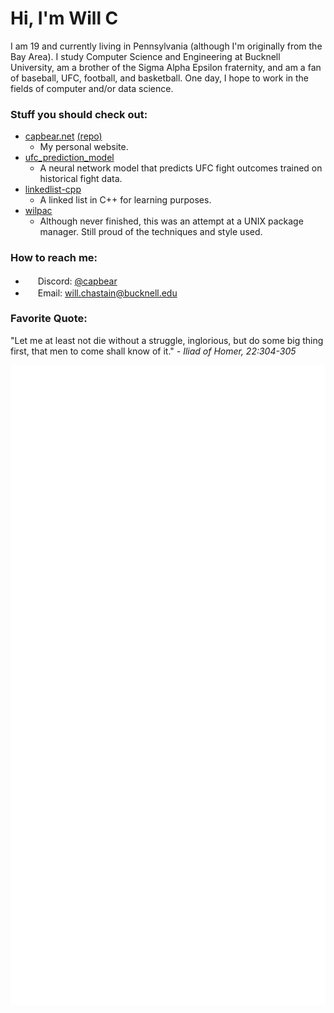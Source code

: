 # Hi, I'm Will C
I am 19 and currently living in Pennsylvania (although I'm originally from the Bay Area). I study Computer Science and Engineering at Bucknell University, am a brother of the Sigma Alpha Epsilon fraternity, and am a fan of baseball, UFC, football, and basketball. One day, I hope to work in the fields of computer and/or data science.

### Stuff you should check out:
- [capbear.net](https://www.capbear.net) [(repo)](https://github.com/CrazyWillBear/my-website)
   - My personal website.
- [ufc_prediction_model]([https://github.com/CrazyWillBear/wilpac](https://github.com/CrazyWillBear/ufc_prediction_model))
   - A neural network model that predicts UFC fight outcomes trained on historical fight data.
- [linkedlist-cpp](https://github.com/CrazyWillBear/linkedlist-cpp)
   - A linked list in C++ for learning purposes.
- [wilpac](https://github.com/CrazyWillBear/wilpac)
   - Although never finished, this was an attempt at a UNIX package manager. Still proud of the techniques and style used.

### How to reach me:
- <img src="https://www.freepnglogos.com/uploads/discord-logo-png/discord-u2013-swiss-geeks-23.png" width="16" height="16" /> Discord: [@capbear](https://discord.com/users/480455714272444426)
- <img src="https://cdn3.iconfinder.com/data/icons/linecons-free-vector-icons-pack/32/mail-512.png" width="16" height="16" /> Email: [will.chastain@bucknell.edu](mailto:will.chastain@bucknell.edu)

### Favorite Quote:
"Let me at least not die without a struggle, inglorious, but do some big thing first, that men to come shall know of it."  *- Iliad of Homer, 22:304-305*

![Metrics](https://github.com/CrazyWillBear/CrazyWillBear/blob/main/github-metrics.svg)
